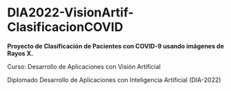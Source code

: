 # DIA2022-VisionArtif-ClasificacionCOVID
**Proyecto de Clasificación de Pacientes con COVID-9 usando imágenes de Rayos X.**

Curso: Desarrollo de Aplicaciones con Visión Artificial

Diplomado Desarrollo de Aplicaciones con Inteligencia Artificial (DIA-2022)
